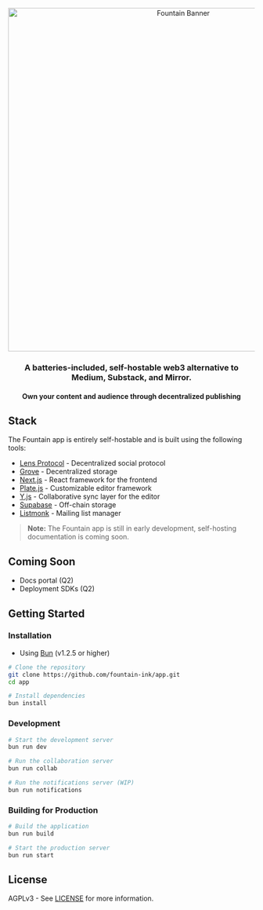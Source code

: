 <p align="center">
<img alt="Fountain Banner" width="700px" src="https://github.com/user-attachments/assets/f6fe2688-6f64-4db6-aa01-a6dad326742b" />
<h3 align="center">A batteries-included, self-hostable web3 alternative to Medium, Substack, and Mirror. </h3>
<h4 align="center">Own your content and audience through decentralized publishing</h4>


</p>

## Stack

The Fountain app is entirely self-hostable and is built using the following tools:

- [Lens Protocol](https://lens.xyz/docs/protocol) - Decentralized social protocol
- [Grove](https://lens.xyz/docs/storage) - Decentralized storage 
- [Next.js](https://nextjs.org/) - React framework for the frontend
- [Plate.js](https://platejs.org/) - Customizable editor framework
- [Y.js](https://yjs.dev/) - Collaborative sync layer for the editor
- [Supabase](https://supabase.io/) - Off-chain storage
- [Listmonk](https://listmonk.app/) - Mailing list manager

> **Note:** The Fountain app is still in early development, self-hosting documentation is coming soon.

## Coming Soon

- Docs portal (Q2)
- Deployment SDKs (Q2)

## Getting Started

### Installation
- Using [Bun](https://bun.sh/) (v1.2.5 or higher)

```bash
# Clone the repository
git clone https://github.com/fountain-ink/app.git
cd app

# Install dependencies
bun install
```

### Development

```bash
# Start the development server
bun run dev

# Run the collaboration server
bun run collab

# Run the notifications server (WIP)
bun run notifications
```

### Building for Production

```bash
# Build the application
bun run build

# Start the production server
bun run start
```

## License

AGPLv3 - See [LICENSE](LICENSE) for more information.
